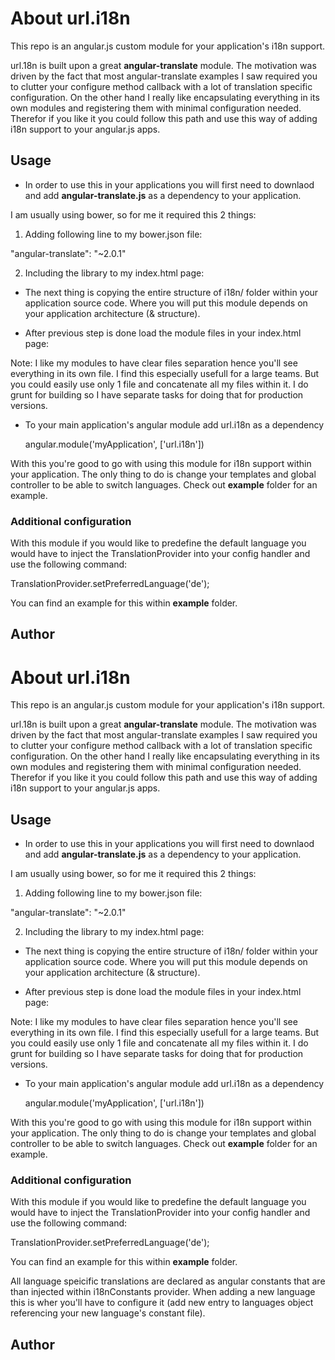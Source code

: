 # About url.i18n

This repo is an angular.js custom module for your application's i18n support.

url.18n is built upon a great **angular-translate** module. The motivation was driven by the fact that most angular-translate examples I saw required you to clutter your configure method callback with a lot of translation specific configuration. 
On the other hand I really like encapsulating everything in its own modules and registering them with minimal configuration needed. Therefor if you like it you could follow this path and use this way of adding i18n support to your angular.js apps.


##  Usage

* In order to use this in your applications you will first need to downlaod and add **angular-translate.js** as a dependency to your application. 

I am usually using bower, so for me it required this 2 things:
1) Adding following line to my bower.json file:

  "angular-translate": "~2.0.1"

2) Including the library to my index.html page:

  <script src="bower_components/angular-translate/angular-translate.js"></script>

* The next thing is copying the entire structure of i18n/ folder within your application source code. Where you will put this module depends on your application architecture (& structure).

* After previous step is done load the module files in your index.html page:

  <script src="scripts/modules/i18n/index.js"></script>
  <script src="scripts/modules/i18n/constants.js"></script>
  <script src="scripts/modules/i18n/providers/translation-provider.js"></script>
  <script src="scripts/modules/i18n/lang/sr.js"></script>
  <script src="scripts/modules/i18n/lang/de.js"></script>
  <script src="scripts/modules/i18n/lang/en.js"></script>

Note: I like my modules to have clear files separation hence you'll see everything in its own file. I find this especially usefull for a large teams. But you could easily use only 1 file and concatenate all my files within it. I do grunt for building so I have separate tasks for doing that for production versions.

* To your main application's angular module add url.i18n as a dependency

  angular.module('myApplication', ['url.i18n'])

With this you're good to go with using this module for i18n support within your application. The only thing to do is change your templates and global controller to be able to switch languages. Check out **example** folder for an example.


### Additional configuration

With this module if you would like to predefine the default language you would have to inject the TranslationProvider into your config handler and use the following command:

  TranslationProvider.setPreferredLanguage('de');

You can find an example for this within **example** folder.

## Author

# About url.i18n

This repo is an angular.js custom module for your application's i18n support.

url.18n is built upon a great **angular-translate** module. The motivation was driven by the fact that most angular-translate examples I saw required you to clutter your configure method callback with a lot of translation specific configuration. 
On the other hand I really like encapsulating everything in its own modules and registering them with minimal configuration needed. Therefor if you like it you could follow this path and use this way of adding i18n support to your angular.js apps.


##  Usage

* In order to use this in your applications you will first need to downlaod and add **angular-translate.js** as a dependency to your application. 

I am usually using bower, so for me it required this 2 things:
1) Adding following line to my bower.json file:

  "angular-translate": "~2.0.1"

2) Including the library to my index.html page:

  <script src="bower_components/angular-translate/angular-translate.js"></script>

* The next thing is copying the entire structure of i18n/ folder within your application source code. Where you will put this module depends on your application architecture (& structure).

* After previous step is done load the module files in your index.html page:

  <script src="scripts/modules/i18n/index.js"></script>
  <script src="scripts/modules/i18n/constants.js"></script>
  <script src="scripts/modules/i18n/providers/translation-provider.js"></script>
  <script src="scripts/modules/i18n/lang/sr.js"></script>
  <script src="scripts/modules/i18n/lang/de.js"></script>
  <script src="scripts/modules/i18n/lang/en.js"></script>

Note: I like my modules to have clear files separation hence you'll see everything in its own file. I find this especially usefull for a large teams. But you could easily use only 1 file and concatenate all my files within it. I do grunt for building so I have separate tasks for doing that for production versions.

* To your main application's angular module add url.i18n as a dependency

  angular.module('myApplication', ['url.i18n'])

With this you're good to go with using this module for i18n support within your application. The only thing to do is change your templates and global controller to be able to switch languages. Check out **example** folder for an example.


### Additional configuration

With this module if you would like to predefine the default language you would have to inject the TranslationProvider into your config handler and use the following command:

  TranslationProvider.setPreferredLanguage('de');

You can find an example for this within **example** folder.

All language speicific translations are declared as angular constants that are than injected within i18nConstants provider. When adding a new language this is wher you'll have to configure it (add new entry to languages object referencing your new language's constant file).


## Author

[Uroš Lates]: http://uroslates.com/